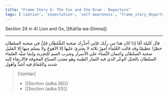 ```yaml
---
title: "Frame Story 6: The Fox and the Drum - Departure"
tags: ['caution', 'expectation', 'self-awareness', "frame_story_departure"]
---
```


 Section 24 in 4) Lion and Ox, [[Kalīla wa-Dimna]]

---
قال كليلة أمَّا إذا كان هذا من رأيك فإني أحذِّرك صحبة السُّلطان فإنَّ في صحبة السلطان خطرًا عظيمًا وقد قالت العُلماء أمورٌ ثلاثة لا يجترئ عليها إلا الأهوجُ ولا يسلم منها إلا القليل صحبة السلطان وائتمان النِّساء على الأسرار وشرب السم للتجربة وإنما شبَّه العلماء السلطانَ بالجبَل الوعْر الذي فيه الثمار الطيبة وهو معدِن السباع المخوفة فالارتقاء إليه شديد والمُقامُ فيه أشدُّ وأهول

> [!similar]
> - [[Section (adka.36)]]
> - [[Section (adka.51)]]
